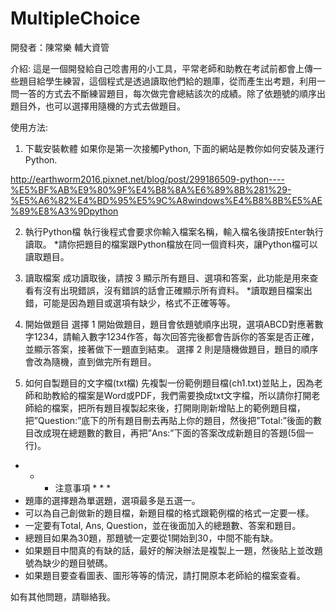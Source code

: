 # MultipleChoice

開發者：陳常樂 輔大資管

介紹:
這是一個開發給自己唸書用的小工具，平常老師和助教在考試前都會上傳一些題目給學生練習，這個程式是透過讀取他們給的題庫，從而產生出考題，利用一問一答的方式去不斷練習題目，每次做完會總結該次的成績。除了依題號的順序出題目外，也可以選擇用隨機的方式去做題目。

使用方法:
1. 下載安裝軟體
如果你是第一次接觸Python, 下面的網站是教你如何安裝及運行Python.

http://earthworm2016.pixnet.net/blog/post/299186509-python----%E5%BF%AB%E9%80%9F%E4%B8%8A%E6%89%8B%281%29-%E5%A6%82%E4%BD%95%E5%9C%A8windows%E4%B8%8B%E5%AE%89%E8%A3%9Dpython

2. 執行Python檔
執行後程式會要求你輸入檔案名稱，輸入檔名後請按Enter執行讀取。
*請你把題目的檔案跟Python檔放在同一個資料夾，讓Python檔可以讀取題目。

3. 讀取檔案
成功讀取後，請按 3 顯示所有題目、選項和答案，此功能是用來查看有沒有出現錯誤，沒有錯誤的話會正確顯示所有資料。
*讀取題目檔案出錯，可能是因為題目或選項有缺少，格式不正確等等。

4. 開始做題目
選擇 1 開始做題目，題目會依題號順序出現，選項ABCD對應著數字1234，請輸入數字1234作答，每次回答完後都會告訴你的答案是否正確，並顯示答案，接著做下一題直到結束。
選擇 2 則是隨機做題目，題目的順序會改為隨機，直到做完所有題目。

5. 如何自製題目的文字檔(txt檔)
先複製一份範例題目檔(ch1.txt)並貼上，因為老師和助教給的檔案是Word或PDF，我們需要換成txt文字檔，所以請你打開老師給的檔案，把所有題目複製起來後，打開剛剛新增貼上的範例題目檔，把”Question:”底下的所有題目刪去再貼上你的題目，然後把”Total:”後面的數目改成現在總題數的數目，再把”Ans:”下面的答案改成新題目的答題(5個一行)。

* * * 注意事項 * * *
* 題庫的選擇題為單選題，選項最多是五選一。
* 可以為自己創做新的題目檔，新題目檔的格式跟範例檔的格式一定要一樣。
* 一定要有Total, Ans, Question，並在後面加入的總題數、答案和題目。
* 總題目如果為30題，那題號一定要從1開始到30，中間不能有缺。
* 如果題目中間真的有缺的話，最好的解決辦法是複製上一題，然後貼上並改題號為缺少的題目號碼。
* 如果題目要查看圖表、圖形等等的情況，請打開原本老師給的檔案查看。

如有其他問題，請聯絡我。